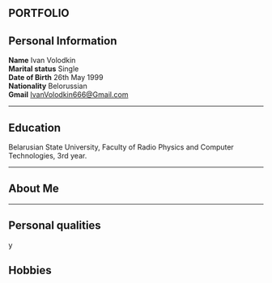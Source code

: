 ## **PORTFOLIO**
## Personal Information
**Name**                   Ivan Volodkin<br>
**Marital status**                        Single<br>
**Date of Birth**                        26th May 1999<br>
**Nationality**				  Belorussian<br>
**Gmail**                       IvanVolodkin666@Gmail.com

***

## Education
Belarusian State University, Faculty of Radio Physics and Computer Technologies, 3rd year.



***

## About Me

***



## Personal qualities
y

## Hobbies



